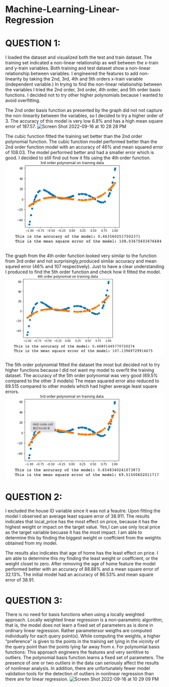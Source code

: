 # Machine-Learning-Linear-Regression

# QUESTION 1:

I loaded the dataset and visualized both the test and train dataset. 
The training set indicated a non-linear relationship as well between the x-train and y-train variables. Both training and test dataset show a non-linear relationship between variables. I engineered the features to add non-linearity by taking the 2nd, 3rd, 4th and 5th orders x-train variable (independent variable.)
In trying to find the non-linear relationship between the variables I tried the 2nd order, 3rd order, 4th order, and 5th order basis functions. I decided not to try other higher polynomials because I wanted to avoid overfitting.

The 2nd order basis function as presented by the graph did not not capture the non-linearity 
between the variables, so I decided to try a higher order of 3. The accuracy of this model is very low 6.8% and has a high mean square error of 187.57.
![Screen Shot 2022-09-16 at 10 28 28 PM](https://user-images.githubusercontent.com/89150972/190839244-92fe6cb0-d85a-4038-857e-bae68b52bdb5.png)

The cubic function fitted the training set better than the 2nd order polynomial function. The cubic function model performed better than the 2nd order function model with an accuracy of 46% and mean squared error of 108.03. The model performed better and had a smaller error which is good. I decided to still find out how it fits using the 4th order function.
![Alt text](https://github.com/aboadia/Machine-Learning-Linear-Regression/blob/main/Screen%20Shot%202022-09-16%20at%2010.28.36%20PM.png)

The graph from the 4th order function looked very similar to the function from 3rd order and not surprisingly,produced similar accuracy and mean squred error (46% and 107 respectively). Just to have a clear understanding I produced to find the 5th order function and check how it fitted the model.
![Alt text](https://github.com/aboadia/Machine-Learning-Linear-Regression/blob/main/Screen%20Shot%202022-09-16%20at%2010.28.44%20PM.png)

The 5th order polynomial fitted the dataset the most but decided not to try higher functions because I did not want my model to overfit the training dataset. The accuracy of the 5th order polynomial was very good (69.5% compared to the other 3 models)
The mean squared error also reduced to 69.515 compared to other models which had higher average least square errors.
![Alt text](https://github.com/aboadia/Machine-Learning-Linear-Regression/blob/main/Screen%20Shot%202022-09-16%20at%2010.28.54%20PM.png)


# QUESTION 2:

I excluded the house ID variable since it was not a feautre. 
Upon fitting the model I observed an average least square error of 38.911.
The results indicates that local_price has the most effect on price, because it has the highest weight or impact on the target value.
Yes,I can use only local price as the target variable becuase it has the most impact.
I am able to determine this by finding the biggest weight or coeffcient from the weights obtained from my model.

The results also indicates that age of home has the least effect on price.
I am able to determine this my finding the least weight or coeffcient, or the weight closet to zero.
After removing the age of home feature the model performed better with an accuracy of 88.88% and a mean square error of 32.13%. The initial model had an accuracy of 86.53% and mean square error of 38.91.

# QUESTION 3: 

There is no need for basis functions when using a locally weighted approach.
Locally weighted linear regression is a non-parametric algorithm, that is, the model does not learn a fixed set of parameters as is done in ordinary linear regression.
Rather parametersor weigths are computed individually for each query point(x). While computing the weights, a higher “preference” is given to the points in the training set lying in the vicinity of the query point than the points lying far away from x.
For polynomial basis functions:
This approach engineers the features and very sentitive to outliers. The polynomial basis function learns a fixed set of parameters. The presence of one or two outliers in the data can seriously affect the results of nonlinear analysis. In addition, 
there are unfortunately fewer model validation tools for the detection of outliers in nonlinear regression than there are for linear regression.
![Screen Shot 2022-09-16 at 10 29 09 PM](https://user-images.githubusercontent.com/89150972/190839200-31517e72-dfbf-4286-b419-10d86ce36061.png)


